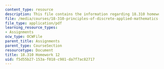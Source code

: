 ```yaml
---
content_type: resource
description: This file contains the information regarding 18.310 homework 12.
file: /media/courses/18-310-principles-of-discrete-applied-mathematics-fall-2013/f5d55b27153af018c981da7f7ac82717_MIT18_310F13_Homework12.pdf
file_type: application/pdf
learning_resource_types:
- Assignments
ocw_type: OCWFile
parent_title: Assignments
parent_type: CourseSection
resourcetype: Document
title: 18.310 Homework 12
uid: f5d55b27-153a-f018-c981-da7f7ac82717
---
```

